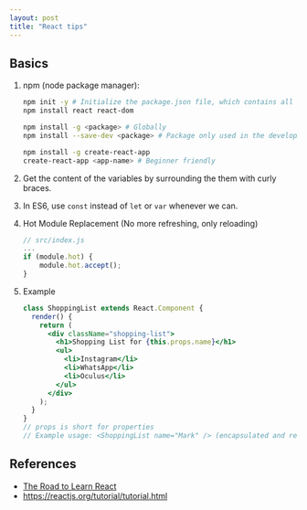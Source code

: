 ```yaml
---
layout: post
title: "React tips"
---
```


## Basics

1. npm (node package manager):

    ```sh
    npm init -y # Initialize the package.json file, which contains all the dependencies
    npm install react react-dom
    ```

    ```sh
    npm install -g <package> # Globally
    npm install --save-dev <package> # Package only used in the development environment
    ```

    ```sh
    npm install -g create-react-app
    create-react-app <app-name> # Beginner friendly
    ```

2. Get the content of the variables by surrounding the them with curly braces.

3. In ES6, use `const` instead of `let` or `var` whenever we can.

4. Hot Module Replacement (No more refreshing, only reloading)

    ```javascript
    // src/index.js
    ...
    if (module.hot) {
        module.hot.accept();
    }
    ```

5. Example

    ```jsx
    class ShoppingList extends React.Component {
      render() {
        return (
          <div className="shopping-list">
            <h1>Shopping List for {this.props.name}</h1>
            <ul>
              <li>Instagram</li>
              <li>WhatsApp</li>
              <li>Oculus</li>
            </ul>
          </div>
        );
      }
    }
    // props is short for properties
    // Example usage: <ShoppingList name="Mark" /> (encapsulated and reusable)
    ```

## References

* [The Road to Learn React](https://www.amazon.com/Road-learn-React-pragmatic-React-js/dp/172004399X/ref=sr_1_1?keywords=the+road+to+react&qid=1563684290&s=gateway&sr=8-1)
* <https://reactjs.org/tutorial/tutorial.html>

